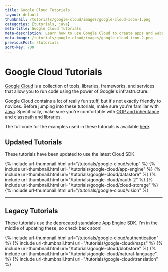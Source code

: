 ```yaml
---
title: Google Cloud Tutorials
layout: default
thumbnail: /tutorials/google-cloud/images/google-cloud-icon-1.png
categories: [tutorials, java]
meta-title: Google Cloud Tutorials
meta-description: Learn how to use Google Cloud to create apps and websites!
meta-image: /tutorials/google-cloud/images/google-cloud-icon-2.png
previousPost: /tutorials
sort-key: 700
---
```


# Google Cloud Tutorials

[Google Cloud](https://cloud.google.com/) is a collection of tools, libraries, frameworks, and services that allow you to run code using the power of Google's infrastructure.

Google Cloud contains a lot of really fun stuff, but it's not exactly friendly to novices. Before jumping into these tutorials, make sure you're familiar with [Java](/tutorials/java). Specifically, make sure you're comfortable with [OOP and inheritance](/tutorials/java/inheritance) and [classpath and libraries](/tutorials/java/libraries).

The full code for the examples used in these tutorials is available [here](https://github.com/KevinWorkman/GoogleCloudExamples).

## Updated Tutorials

These tutorials have been updated to use the latest Cloud SDK.

<div class="thumbnail-link-container">
{% include url-thumbnail.html url="/tutorials/google-cloud/setup" %}
{% include url-thumbnail.html url="/tutorials/google-cloud/app-engine" %}
{% include url-thumbnail.html url="/tutorials/google-cloud/datastore" %}
{% include url-thumbnail.html url="/tutorials/google-cloud/oauth-2" %}
{% include url-thumbnail.html url="/tutorials/google-cloud/cloud-storage" %}
{% include url-thumbnail.html url="/tutorials/google-cloud/vision" %}
</div>

---

## Legacy Tutorials

These tutorials use the deprecated standalone App Engine SDK. I'm in the middle of updating these, so check back soon!

<div class="thumbnail-link-container">
{% include url-thumbnail.html url="/tutorials/google-cloud/authentication" %}
{% include url-thumbnail.html url="/tutorials/google-cloud/maps" %}
{% include url-thumbnail.html url="/tutorials/google-cloud/blobstore" %}
{% include url-thumbnail.html url="/tutorials/google-cloud/natural-language" %}
{% include url-thumbnail.html url="/tutorials/google-cloud/translation" %}
</div>